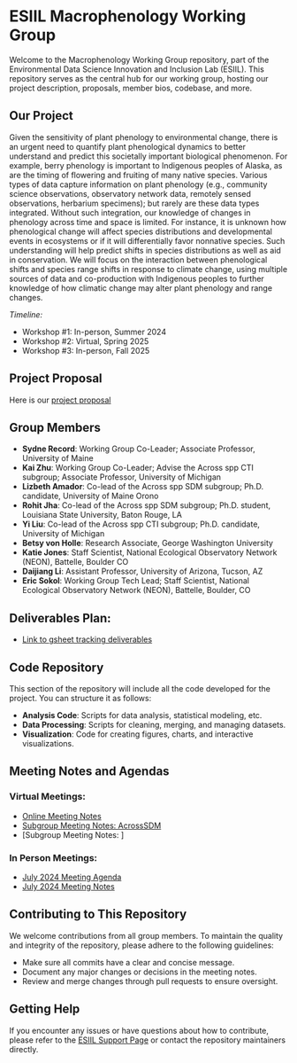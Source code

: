 # ESIIL Macrophenology Working Group

Welcome to the Macrophenology Working Group repository, part of the Environmental Data Science Innovation and Inclusion Lab (ESIIL). This repository serves as the central hub for our working group, hosting our project description, proposals, member bios, codebase, and more.

## Our Project

Given the sensitivity of plant phenology to environmental change, there is an urgent need to quantify plant phenological dynamics to better understand and predict this societally important biological phenomenon. For example, berry phenology is important to Indigenous peoples of Alaska, as are the timing of flowering and fruiting of many native species. Various types of data capture information on plant phenology (e.g., community science observations, observatory network data, remotely sensed observations, herbarium specimens); but rarely are these data types integrated. Without such integration, our knowledge of changes in phenology across time and space is limited. For instance, it is unknown how phenological change will affect species distributions and developmental events in ecosystems or if it will differentially favor nonnative species. Such understanding will help predict shifts in species distributions as well as aid in conservation. We will focus on the interaction between phenological shifts and species range shifts in response to climate change, using multiple sources of data and co-production with Indigenous peoples to further knowledge of how climatic change may alter plant phenology and range changes.

*Timeline:* 
- Workshop #1: In-person, Summer 2024 
- Workshop #2: Virtual, Spring 2025 
- Workshop #3: In-person, Fall 2025
  
## Project Proposal
Here is our [project proposal](https://drive.google.com/file/d/10pyxXbELhVJ2rqKo6sEX-euGA2fmeY3a/view?usp=sharing)

## Group Members

- **Sydne Record**: Working Group Co-Leader; Associate Professor, University of Maine
- **Kai Zhu**: Working Group Co-Leader; Advise the Across spp CTI subgroup; Associate Professor, University of Michigan
- **Lizbeth Amador**: Co-lead of the Across spp SDM subgroup; Ph.D. candidate, University of Maine Orono 
- **Rohit Jha**: Co-lead of the Across spp SDM subgroup; Ph.D. student, Louisiana State University, Baton Rouge, LA
- **Yi Liu**: Co-lead of the Across spp CTI subgroup; Ph.D. candidate, University of Michigan
- **Betsy von Holle**: Research Associate, George Washington University
- **Katie Jones**: Staff Scientist, National Ecological Observatory Network (NEON), Battelle, Boulder CO
- **Daijiang Li**: Assistant Professor, University of Arizona, Tucson, AZ
- **Eric Sokol**: Working Group Tech Lead; Staff Scientist, National Ecological Observatory Network (NEON), Battelle, Boulder, CO

## Deliverables Plan:
- [Link to gsheet tracking deliverables](https://docs.google.com/spreadsheets/d/1YVxiqyyGMPf4KYvy3bQl-b1x0D8QNnOkLLXMpHJ2VT4/edit?gid=0#gid=0)
  
## Code Repository

This section of the repository will include all the code developed for the project. You can structure it as follows:

- **Analysis Code**: Scripts for data analysis, statistical modeling, etc.
- **Data Processing**: Scripts for cleaning, merging, and managing datasets.
- **Visualization**: Code for creating figures, charts, and interactive visualizations.

## Meeting Notes and Agendas

### Virtual Meetings:
- [Online Meeting Notes](https://docs.google.com/document/d/1zC7sE9oZVcNV3BiOpiuhWAJZK87axyX6O5zWqnekfb4/edit?usp=sharing)
- [Subgroup Meeting Notes: AcrossSDM](https://docs.google.com/document/d/11nZi2dHREWbGLw_EknZ76j5kcD47XbV_/edit)
- [Subgroup Meeting Notes: ]
### In Person Meetings:
- [July 2024 Meeting Agenda](https://docs.google.com/document/d/1HKELyeLE5Fs02499jGOYWAflqtHGhs1bbA688_mgxNs/edit?tab=t.0)
- [July 2024 Meeting Notes](https://docs.google.com/document/d/1S9xsDXlZJNVKhyTDMbrnBEsPxUxouK3fEEpjE0Kethw/edit?tab=t.0)

## Contributing to This Repository

We welcome contributions from all group members. To maintain the quality and integrity of the repository, please adhere to the following guidelines:

- Make sure all commits have a clear and concise message.
- Document any major changes or decisions in the meeting notes.
- Review and merge changes through pull requests to ensure oversight.

## Getting Help

If you encounter any issues or have questions about how to contribute, please refer to the [ESIIL Support Page](https://esiil.org/support) or contact the repository maintainers directly.

